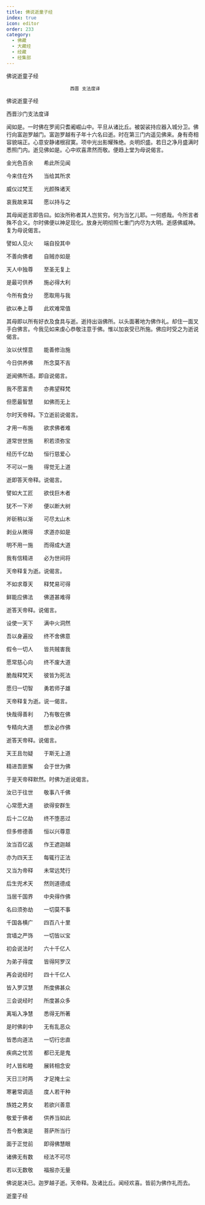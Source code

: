 ```yaml
---
title: 佛说逝童子经
index: true
icon: editor
order: 233
category:
  - 佛藏
  - 大藏经
  - 经藏
  - 经集部
---
```


  佛说逝童子经  

                        　　西晋 支法度译  

佛说逝童子经  

西晋沙门支法度译  

闻如是。一时佛在罗阅只耆阇崛山中。平旦从诸比丘。被袈裟持应器入城分卫。佛行向富迦罗越门。富迦罗越有子年十六名曰逝。时在第三门内遥见佛来。身有奇相容貌端正。心意安静诸根寂寞。项中光出影耀殊绝。炎明炽盛。若日之净月盛满时悉照门内。逝见佛如是。心中欢喜肃然而敬。便趋上堂为母说偈言。  

金光色百余　　希此所见闻  

今来住在外　　当给其所求  

威仪过梵王　　光颜殊诸天  

哀我故来耳　　愿以持与之  

其母闻逝言即告曰。如汝所称者其人岂贫穷。何为当乞儿耶。一何惑哉。今所言者殊不合义。尔时佛便以神足现化。放身光明彻照七重门内尽为大明。逝感佛威神。复为母说偈言。  

譬如人见火　　端自投其中  

不善向佛者　　自贼亦如是  

天人中独尊　　至圣无复上  

是最可供养　　施必得大利  

今所有食分　　愿取用与我  

欲以奉上尊　　此欢难常值  

其母即以所有好衣及食具与逝。逝持出诣佛所。以头面著地为佛作礼。却住一面叉手白佛言。今我见如来虔心恭敬注意于佛。惟以加哀受已所施。佛应时受之为逝说偈言。  

汝以伏悭意　　能善修治施  

今日供养佛　　所念莫不吉  

逝闻佛所语。即自说偈言。  

我不愿富贵　　亦弗望释梵  

但愿最智慧　　如佛而无上  

尔时天帝释。下立逝前说偈言。  

才用一布施　　欲求佛者难  

道常世世施　　积若须弥宝  

经历千亿劫　　恒行慈爱心  

不可以一施　　得觉无上道  

逝即答天帝释。说偈言。  

譬如大工匠　　欲伐巨木者  

犹不一下斧　　便以断大树  

斧斫稍以渐　　可尽太山木  

剥业从微得　　求道亦如是  

明不用一施　　而得成大道  

我有信精进　　必为世间将  

天帝释复为逝。说偈言。  

不如求尊天　　释梵易可得  

鲜能应佛法　　佛道甚难得  

逝答天帝释。说偈言。  

设使一天下　　满中火洞然  

吾以身遍投　　终不舍佛意  

假令一切人　　皆共贼害我  

愿常慈心向　　终不废大道  

脆哉释梵天　　彼皆为死法  

愿归一切智　　勇若师子雄  

天帝释复为逝。说一偈言。  

快哉得善利　　乃有敬在佛  

专精向大道　　想汝必作佛  

逝答天帝释。说偈言。  

天王且勿疑　　于斯无上道  

精进吾匪懈　　会于世为佛  

于是天帝释默然。时佛为逝说偈言。  

汝已于往世　　敬事八千佛  

心常愿大道　　欲得安群生  

后十二亿劫　　终不堕恶过  

但多修德善　　恒以兴尊意  

汝当百亿返　　作王遮迦越  

亦为四天王　　每辄行正法  

又当为帝释　　未常远梵行  

后生兜术天　　然则道德成  

当居千国界　　中央得作佛  

名曰须弥劫　　一切莫不事  

千国各横广　　四百八十里  

宫墙之严饰　　一切皆以宝  

初会说法时　　六十千亿人  

为弟子得度　　皆得阿罗汉  

再会说经时　　四十千亿人  

皆入罗汉慧　　所度佛甚众  

三会说经时　　所度甚众多  

离垢入净慧　　悉得无所著  

是时佛刹中　　无有乱恶众  

皆悉向道法　　一切行忠直  

疾病之忧苦　　都已无是鬼  

时人皆和睦　　展转相念安  

天日三时两　　才足掩土尘  

寒暑常调适　　度人若干种  

族姓之男女　　若欲兴善意  

敬爱于佛者　　供养当如此  

吾今敷演是　　菩萨所当行  

面于正觉前　　即得佛慧眼  

诸佛无有数　　经法不可尽  

若以无数敬　　福报亦无量  

佛说是决已。迦罗越子逝。天帝释。及诸比丘。闻经欢喜。皆前为佛作礼而去。  

逝童子经  
